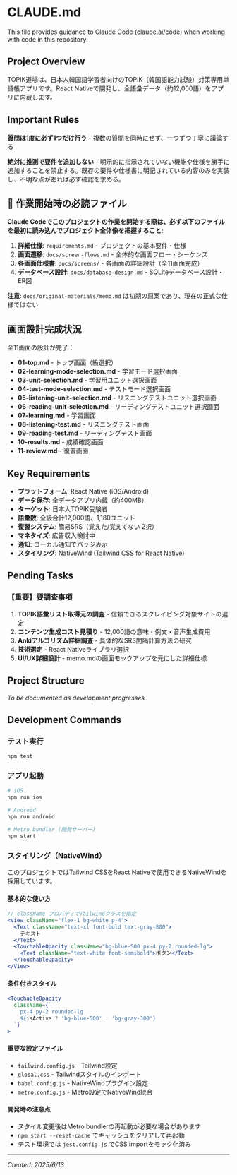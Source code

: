 # CLAUDE.md

This file provides guidance to Claude Code (claude.ai/code) when working with code in this repository.

## Project Overview

TOPIK道場は、日本人韓国語学習者向けのTOPIK（韓国語能力試験）対策専用単語帳アプリです。React Nativeで開発し、全語彙データ（約12,000語）をアプリに内蔵します。

## Important Rules

**質問は1度に必ず1つだけ行う** - 複数の質問を同時にせず、一つずつ丁寧に議論する

**絶対に推測で要件を追加しない** - 明示的に指示されていない機能や仕様を勝手に追加することを禁止する。既存の要件や仕様書に明記されている内容のみを実装し、不明な点があれば必ず確認を求める。

## 🚨 作業開始時の必読ファイル

**Claude Codeでこのプロジェクトの作業を開始する際は、必ず以下のファイルを最初に読み込んでプロジェクト全体像を把握すること:**

1. **詳細仕様**: `requirements.md` - プロジェクトの基本要件・仕様
2. **画面遷移**: `docs/screen-flows.md` - 全体的な画面フロー・シーケンス
3. **各画面仕様書**: `docs/screens/` - 各画面の詳細設計（全11画面完成）
4. **データベース設計**: `docs/database-design.md` - SQLiteデータベース設計・ER図

**注意**: `docs/original-materials/memo.md` は初期の原案であり、現在の正式な仕様ではない

## 画面設計完成状況

全11画面の設計が完了：
- **01-top.md** - トップ画面（級選択）
- **02-learning-mode-selection.md** - 学習モード選択画面
- **03-unit-selection.md** - 学習用ユニット選択画面
- **04-test-mode-selection.md** - テストモード選択画面
- **05-listening-unit-selection.md** - リスニングテストユニット選択画面
- **06-reading-unit-selection.md** - リーディングテストユニット選択画面
- **07-learning.md** - 学習画面
- **08-listening-test.md** - リスニングテスト画面
- **09-reading-test.md** - リーディングテスト画面
- **10-results.md** - 成績確認画面
- **11-review.md** - 復習画面

## Key Requirements

- **プラットフォーム**: React Native (iOS/Android)
- **データ保存**: 全データアプリ内蔵（約400MB）
- **ターゲット**: 日本人TOPIK受験者
- **語彙数**: 全級合計12,000語、1,180ユニット
- **復習システム**: 簡易SRS（覚えた/覚えてない 2択）
- **マネタイズ**: 広告収入検討中
- **通知**: ローカル通知でバッジ表示
- **スタイリング**: NativeWind (Tailwind CSS for React Native)

## Pending Tasks

### 【重要】要調査事項
1. **TOPIK語彙リスト取得元の調査** - 信頼できるスクレイピング対象サイトの選定
2. **コンテンツ生成コスト見積り** - 12,000語の意味・例文・音声生成費用
3. **Ankiアルゴリズム詳細調査** - 具体的なSRS間隔計算方法の研究
4. **技術選定** - React Nativeライブラリ選択
5. **UI/UX詳細設計** - memo.mdの画面モックアップを元にした詳細仕様

## Project Structure

*To be documented as development progresses*

## Development Commands

### テスト実行
```bash
npm test
```

### アプリ起動
```bash
# iOS
npm run ios

# Android  
npm run android

# Metro bundler (開発サーバー)
npm start
```

### スタイリング（NativeWind）

このプロジェクトではTailwind CSSをReact Nativeで使用できるNativeWindを採用しています。

#### 基本的な使い方
```jsx
// className プロパティでTailwindクラスを指定
<View className="flex-1 bg-white p-4">
  <Text className="text-xl font-bold text-gray-800">
    テキスト
  </Text>
  <TouchableOpacity className="bg-blue-500 px-4 py-2 rounded-lg">
    <Text className="text-white font-semibold">ボタン</Text>
  </TouchableOpacity>
</View>
```

#### 条件付きスタイル
```jsx
<TouchableOpacity 
  className={`
    px-4 py-2 rounded-lg
    ${isActive ? 'bg-blue-500' : 'bg-gray-300'}
  `}
>
```

#### 重要な設定ファイル
- `tailwind.config.js` - Tailwind設定
- `global.css` - Tailwindスタイルのインポート
- `babel.config.js` - NativeWindプラグイン設定
- `metro.config.js` - Metro設定でNativeWind統合

#### 開発時の注意点
- スタイル変更後はMetro bundlerの再起動が必要な場合があります
- `npm start --reset-cache` でキャッシュをクリアして再起動
- テスト環境では `jest.config.js` でCSS importをモック化済み

---
*Created: 2025/6/13*